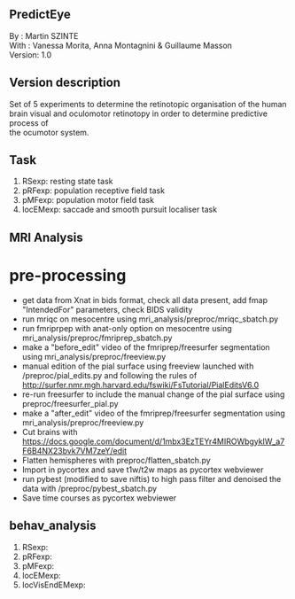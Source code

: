 ## PredictEye
By :      Martin SZINTE<br/>
With :    Vanessa Morita, Anna Montagnini & Guillaume Masson<br/>
Version:  1.0<br/>

## Version description
Set of 5 experiments to determine the retinotopic organisation of the human<br/>
brain visual and oculomotor retinotopy in order to determine predictive process of<br/>
the ocumotor system.<br/>

## Task
1. RSexp: resting state task<br/>
2. pRFexp: population receptive field task<br/>
3. pMFexp: population motor field task<br/>
4. locEMexp: saccade and smooth pursuit localiser task<br/>

## MRI Analysis

# pre-processing
* get data from Xnat in bids format, check all data present, add fmap "IntendedFor" parameters, check BIDS validity
* run mriqc on mesocentre using mri_analysis/preproc/mriqc_sbatch.py<br/>
* run fmriprpep with anat-only option on mesocentre using mri_analysis/preproc/fmriprep_sbatch.py<br/>
* make a "before_edit" video of the fmriprep/freesurfer segmentation using mri_analysis/preproc/freeview.py<br>
* manual edition of the pial surface using freeview launched with /preproc/pial_edits.py and following the rules of http://surfer.nmr.mgh.harvard.edu/fswiki/FsTutorial/PialEditsV6.0 <br/>
* re-run freesurfer to include the manual change of the pial surface using preproc/freesurfer_pial.py<br/>
* make a "after_edit" video of the fmriprep/freesurfer segmentation using mri_analysis/preproc/freeview.py<br>
* Cut brains with https://docs.google.com/document/d/1mbx3EzTEYr4MIROWbgyklW_a7F6B4NX23bvk7VM7zeY/edit<br/>
* Flatten hemispheres with preproc/flatten_sbatch.py<br/>
* Import in pycortex and save t1w/t2w maps as pycortex webviewer
* run pybest (modified to save niftis) to high pass filter and denoised the data with /preproc/pybest_sbatch.py
* Save time courses as pycortex webviewer

## behav_analysis
1. RSexp:<br/>
2. pRFexp:<br/>
3. pMFexp:<br/>
4. locEMexp:<br/>
5. locVisEndEMexp:<br/>